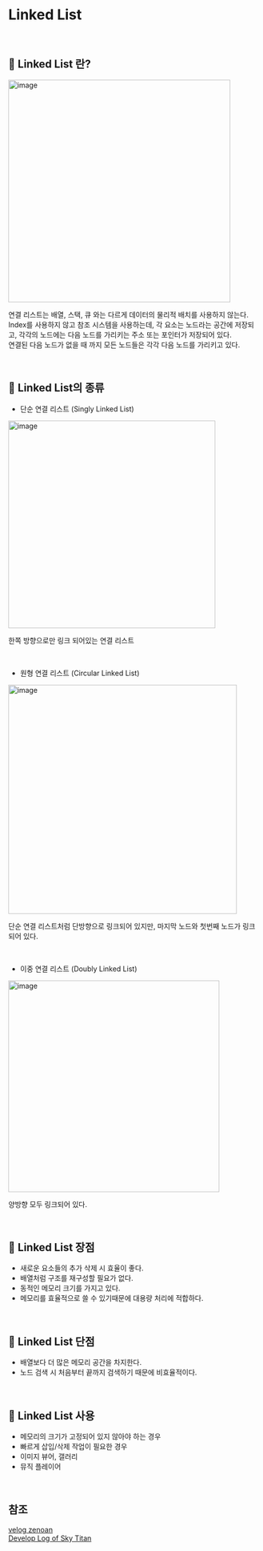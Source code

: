 # Linked List

<br>

## 📒 Linked List 란?

<img width="444" alt="image" src="https://user-images.githubusercontent.com/62639722/153745404-d3a9c5b1-5c46-4ae5-bf86-28c2f8b3859c.png">

연결 리스트는 배열, 스택, 큐 와는 다르게 데이터의 물리적 배치를 사용하지 않는다.  
Index를 사용하지 않고 참조 시스템을 사용하는데, 각 요소는 노드라는 공간에 저장되고, 각각의 노드에는 다음 노드를 가리키는 주소 또는 포인터가 저장되어 있다.  
연결된 다음 노드가 없을 때 까지 모든 노드들은 각각 다음 노드를 가리키고 있다.

<br>

## 📕 Linked List의 종류

* 단순 연결 리스트 (Singly Linked List)

<img width="414" alt="image" src="https://user-images.githubusercontent.com/62639722/153745572-95230704-1510-41c2-8c54-d4a5ecca58f5.png">

한쪽 방향으로만 링크 되어있는 연결 리스트

<br>

* 원형 연결 리스트 (Circular Linked List)

<img width="457" alt="image" src="https://user-images.githubusercontent.com/62639722/153745616-816c1aff-449e-4270-9653-1cc55d6c7642.png">

단순 연결 리스트처럼 단방향으로 링크되어 있지만, 마지막 노드와 첫번째 노드가 링크되어 있다.

<br>

* 이중 연결 리스트 (Doubly Linked List)

<img width="422" alt="image" src="https://user-images.githubusercontent.com/62639722/153745668-c223f5be-2972-47a0-b15c-d7a8e1b5dfef.png">

양방향 모두 링크되어 있다.

<br>

## 📗 Linked List 장점

* 새로운 요소들의 추가 삭제 시 효율이 좋다.
* 배열처럼 구조를 재구성할 필요가 없다.
* 동적인 메모리 크기를 가지고 있다.
* 메모리를 효율적으로 쓸 수 있기때문에 대용량 처리에 적합하다.

<br>

## 📘 Linked List 단점

* 배열보다 더 많은 메모리 공간을 차지한다.
* 노드 검색 시 처음부터 끝까지 검색하기 때문에 비효율적이다.

<br>

## 📙 Linked List 사용

* 메모리의 크기가 고정되어 있지 않아야 하는 경우
* 빠르게 삽입/삭제 작업이 필요한 경우
* 이미지 뷰어, 갤러리
* 뮤직 플레이어

<br>

## 참조

[velog zenoan](https://velog.io/@jha0402/Data-structure-%EA%B0%9C%EB%B0%9C%EC%9E%90%EB%9D%BC%EB%A9%B4-%EA%BC%AD-%EC%95%8C%EC%95%84%EC%95%BC-%ED%95%A0-7%EA%B0%80%EC%A7%80-%EC%9E%90%EB%A3%8C%EA%B5%AC%EC%A1%B0)<br>
[Develop Log of Sky Titan](https://skytitan.tistory.com/45)
